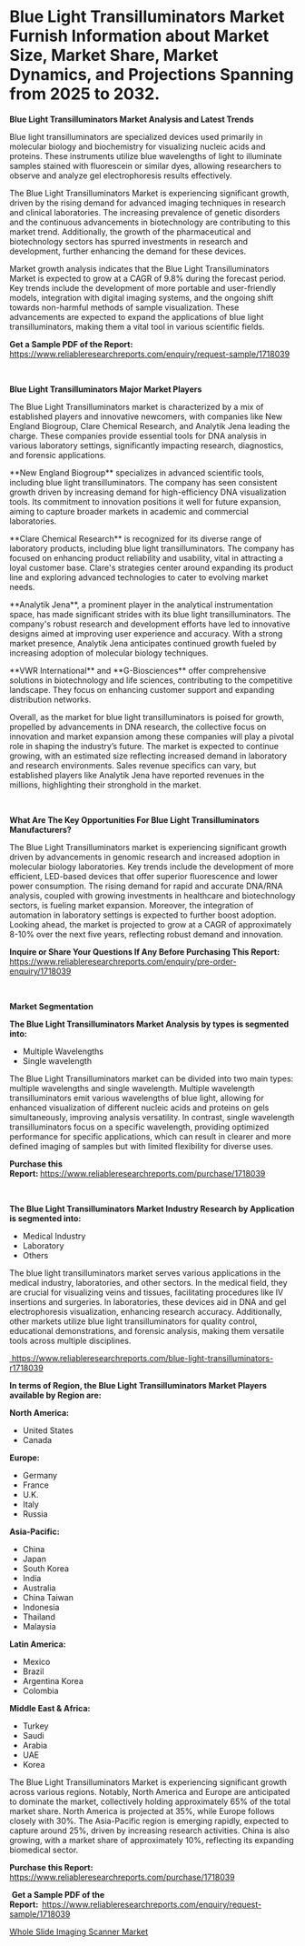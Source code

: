 <p><h1>Blue Light Transilluminators Market Furnish Information about Market Size, Market Share, Market Dynamics, and Projections Spanning from 2025 to 2032.</h1></p><p><strong>Blue Light Transilluminators Market Analysis and Latest Trends</strong></p>
<p><p>Blue light transilluminators are specialized devices used primarily in molecular biology and biochemistry for visualizing nucleic acids and proteins. These instruments utilize blue wavelengths of light to illuminate samples stained with fluorescein or similar dyes, allowing researchers to observe and analyze gel electrophoresis results effectively. </p><p>The Blue Light Transilluminators Market is experiencing significant growth, driven by the rising demand for advanced imaging techniques in research and clinical laboratories. The increasing prevalence of genetic disorders and the continuous advancements in biotechnology are contributing to this market trend. Additionally, the growth of the pharmaceutical and biotechnology sectors has spurred investments in research and development, further enhancing the demand for these devices.</p><p>Market growth analysis indicates that the Blue Light Transilluminators Market is expected to grow at a CAGR of 9.8% during the forecast period. Key trends include the development of more portable and user-friendly models, integration with digital imaging systems, and the ongoing shift towards non-harmful methods of sample visualization. These advancements are expected to expand the applications of blue light transilluminators, making them a vital tool in various scientific fields.</p></p>
<p><strong>Get a Sample PDF of the Report:&nbsp;</strong> <a href="https://www.reliableresearchreports.com/enquiry/request-sample/1718039?utm_campaign=3364&utm_medium=2&utm_source=Github&utm_content=ia&utm_term=10042025&utm_id=blue-light-transilluminators">https://www.reliableresearchreports.com/enquiry/request-sample/1718039</a></p>
<p>&nbsp;</p>
<p><strong>Blue Light Transilluminators Major Market Players</strong></p>
<p><p>The Blue Light Transilluminators market is characterized by a mix of established players and innovative newcomers, with companies like New England Biogroup, Clare Chemical Research, and Analytik Jena leading the charge. These companies provide essential tools for DNA analysis in various laboratory settings, significantly impacting research, diagnostics, and forensic applications.</p><p>**New England Biogroup** specializes in advanced scientific tools, including blue light transilluminators. The company has seen consistent growth driven by increasing demand for high-efficiency DNA visualization tools. Its commitment to innovation positions it well for future expansion, aiming to capture broader markets in academic and commercial laboratories.</p><p>**Clare Chemical Research** is recognized for its diverse range of laboratory products, including blue light transilluminators. The company has focused on enhancing product reliability and usability, vital in attracting a loyal customer base. Clare's strategies center around expanding its product line and exploring advanced technologies to cater to evolving market needs.</p><p>**Analytik Jena**, a prominent player in the analytical instrumentation space, has made significant strides with its blue light transilluminators. The company's robust research and development efforts have led to innovative designs aimed at improving user experience and accuracy. With a strong market presence, Analytik Jena anticipates continued growth fueled by increasing adoption of molecular biology techniques.</p><p>**VWR International** and **G-Biosciences** offer comprehensive solutions in biotechnology and life sciences, contributing to the competitive landscape. They focus on enhancing customer support and expanding distribution networks.</p><p>Overall, as the market for blue light transilluminators is poised for growth, propelled by advancements in DNA research, the collective focus on innovation and market expansion among these companies will play a pivotal role in shaping the industry’s future. The market is expected to continue growing, with an estimated size reflecting increased demand in laboratory and research environments. Sales revenue specifics can vary, but established players like Analytik Jena have reported revenues in the millions, highlighting their stronghold in the market.</p></p>
<p>&nbsp;</p>
<p><strong>What Are The Key Opportunities For Blue Light Transilluminators Manufacturers?</strong></p>
<p><p>The Blue Light Transilluminators market is experiencing significant growth driven by advancements in genomic research and increased adoption in molecular biology laboratories. Key trends include the development of more efficient, LED-based devices that offer superior fluorescence and lower power consumption. The rising demand for rapid and accurate DNA/RNA analysis, coupled with growing investments in healthcare and biotechnology sectors, is fueling market expansion. Moreover, the integration of automation in laboratory settings is expected to further boost adoption. Looking ahead, the market is projected to grow at a CAGR of approximately 8-10% over the next five years, reflecting robust demand and innovation.</p></p>
<p><strong>Inquire or Share Your Questions If Any Before Purchasing This Report:</strong> <a href="https://www.reliableresearchreports.com/enquiry/pre-order-enquiry/1718039?utm_campaign=3364&utm_medium=2&utm_source=Github&utm_content=ia&utm_term=10042025&utm_id=blue-light-transilluminators">https://www.reliableresearchreports.com/enquiry/pre-order-enquiry/1718039</a></p>
<p>&nbsp;</p>
<p><strong>Market Segmentation</strong></p>
<p><strong>The Blue Light Transilluminators Market Analysis by types is segmented into:</strong></p>
<p><ul><li>Multiple Wavelengths</li><li>Single wavelength</li></ul></p>
<p><p>The Blue Light Transilluminators market can be divided into two main types: multiple wavelengths and single wavelength. Multiple wavelength transilluminators emit various wavelengths of blue light, allowing for enhanced visualization of different nucleic acids and proteins on gels simultaneously, improving analysis versatility. In contrast, single wavelength transilluminators focus on a specific wavelength, providing optimized performance for specific applications, which can result in clearer and more defined imaging of samples but with limited flexibility for diverse uses.</p></p>
<p><strong>Purchase this Report:&nbsp;</strong><a href="https://www.reliableresearchreports.com/purchase/1718039?utm_campaign=3364&utm_medium=2&utm_source=Github&utm_content=ia&utm_term=10042025&utm_id=blue-light-transilluminators">https://www.reliableresearchreports.com/purchase/1718039</a></p>
<p>&nbsp;</p>
<p><strong>The Blue Light Transilluminators Market Industry Research by Application is segmented into:</strong></p>
<p><ul><li>Medical Industry</li><li>Laboratory</li><li>Others</li></ul></p>
<p><p>The blue light transilluminators market serves various applications in the medical industry, laboratories, and other sectors. In the medical field, they are crucial for visualizing veins and tissues, facilitating procedures like IV insertions and surgeries. In laboratories, these devices aid in DNA and gel electrophoresis visualization, enhancing research accuracy. Additionally, other markets utilize blue light transilluminators for quality control, educational demonstrations, and forensic analysis, making them versatile tools across multiple disciplines.</p></p>
<p><a href="https://www.reliableresearchreports.com/blue-light-transilluminators-r1718039?utm_campaign=3364&utm_medium=2&utm_source=Github&utm_content=ia&utm_term=10042025&utm_id=blue-light-transilluminators">&nbsp;https://www.reliableresearchreports.com/blue-light-transilluminators-r1718039</a></p>
<p><strong>In terms of Region, the Blue Light Transilluminators Market Players available by Region are:</strong></p>
<p>
    <p> <strong> North America: </strong>
        <ul>
            <li>United States</li>
            <li>Canada</li>
        </ul>
        </p> 
    <p> <strong> Europe: </strong>
        <ul>
            <li>Germany</li>
            <li>France</li>
            <li>U.K.</li>
            <li>Italy</li>
            <li>Russia</li>
        </ul>
        </p> 
    <p> <strong> Asia-Pacific: </strong>
        <ul>
            <li>China</li>
            <li>Japan</li>
            <li>South Korea</li>
            <li>India</li>
            <li>Australia</li>
            <li>China Taiwan</li>
            <li>Indonesia</li>
            <li>Thailand</li>
            <li>Malaysia</li>
        </ul>
        </p> 
    <p> <strong> Latin America: </strong>
        <ul>
            <li>Mexico</li>
            <li>Brazil</li>
            <li>Argentina Korea</li>
            <li>Colombia</li>
        </ul>
        </p> 
    <p> <strong> Middle East & Africa: </strong>
        <ul>
            <li>Turkey</li>
            <li>Saudi</li>
            <li>Arabia</li>
            <li>UAE</li>
            <li>Korea</li>
        </ul>
    </p>
    </p>
<p><p>The Blue Light Transilluminators Market is experiencing significant growth across various regions. Notably, North America and Europe are anticipated to dominate the market, collectively holding approximately 65% of the total market share. North America is projected at 35%, while Europe follows closely with 30%. The Asia-Pacific region is emerging rapidly, expected to capture around 25%, driven by increasing research activities. China is also growing, with a market share of approximately 10%, reflecting its expanding biomedical sector.</p></p>
<p><strong>Purchase this Report: </strong><a href="https://www.reliableresearchreports.com/purchase/1718039?utm_campaign=3364&utm_medium=2&utm_source=Github&utm_content=ia&utm_term=10042025&utm_id=blue-light-transilluminators">https://www.reliableresearchreports.com/purchase/1718039</a></p>
<p>&nbsp;<strong>Get a Sample PDF of the Report:&nbsp;&nbsp;</strong><a href="https://www.reliableresearchreports.com/enquiry/request-sample/1718039?utm_campaign=3364&utm_medium=2&utm_source=Github&utm_content=ia&utm_term=10042025&utm_id=blue-light-transilluminators">https://www.reliableresearchreports.com/enquiry/request-sample/1718039</a></p>
<p><strong></strong></p>
<p><p><a href="https://github.com/rjaibiagha/Market-Research-Report-List-1/blob/main/whole-slide-imaging-scanner-market.md?utm_campaign=3364&utm_medium=2&utm_source=Github&utm_content=ia&utm_term=10042025&utm_id=blue-light-transilluminators">Whole Slide Imaging Scanner Market</a></p></p>